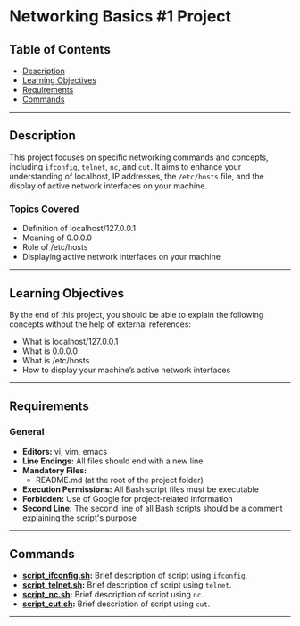 # Networking Basics #1 Project

## Table of Contents

- [Description](#description)
- [Learning Objectives](#learning-objectives)
- [Requirements](#requirements)
- [Commands](#commands)

---

## Description

This project focuses on specific networking commands and concepts, including `ifconfig`, `telnet`, `nc`, and `cut`. It aims to enhance your understanding of localhost, IP addresses, the `/etc/hosts` file, and the display of active network interfaces on your machine.

### Topics Covered

- Definition of localhost/127.0.0.1
- Meaning of 0.0.0.0
- Role of /etc/hosts
- Displaying active network interfaces on your machine

---

## Learning Objectives

By the end of this project, you should be able to explain the following concepts without the help of external references:

- What is localhost/127.0.0.1
- What is 0.0.0.0
- What is /etc/hosts
- How to display your machine’s active network interfaces

---

## Requirements

### General

- **Editors:** vi, vim, emacs
- **Line Endings:** All files should end with a new line
- **Mandatory Files:**
  - README.md (at the root of the project folder)
- **Execution Permissions:** All Bash script files must be executable
- **Forbidden:** Use of Google for project-related information
- **Second Line:** The second line of all Bash scripts should be a comment explaining the script's purpose

---

## Commands

- **[script_ifconfig.sh](script_ifconfig.sh):** Brief description of script using `ifconfig`.
- **[script_telnet.sh](script_telnet.sh):** Brief description of script using `telnet`.
- **[script_nc.sh](script_nc.sh):** Brief description of script using `nc`.
- **[script_cut.sh](script_cut.sh):** Brief description of script using `cut`.

---
